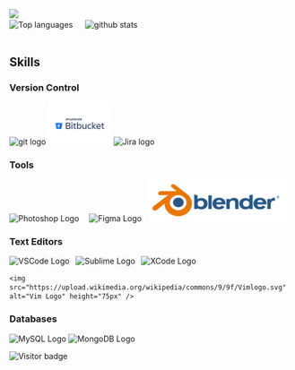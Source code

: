 <div>
  <a href="https://profile.codersrank.io/user/nguyenchloet" target="_blank">
  <img src="https://cr-skills-chart-widget.azurewebsites.net/api/api?username=nguyenchloet&skills=HTML,CSS,Java,Javascript,CPP,Python&show-other-skills=true&branding=false&labels=4" height="400"/>
 
  </a>
</div>
<div> 
  <img src="https://github-readme-stats.vercel.app/api/top-langs?username=nguyenchloet&show_icons=true&locale=en&langs_count=8&layout=compact" alt="Top languages" height="180px" />
  &ensp;&ensp;
  <img src="https://github-readme-stats.vercel.app/api?username=nguyenchloet&show_icons=true&theme=light&hide=issues" alt="github stats" width="500px" />
</div>
<br>

## Skills
### Version Control
<div>
  <img src="https://github.com/yurijserrano/Github-Profile-Readme-Logos/blob/master/others/git.svg" alt="git logo" height="75px" />
  <img src="https://github.com/nguyenchloet/nguyenchloet/blob/main/Bitbucket-Logo.wine.svg" alt="Bitbucket logo" height="75px" />
  <img src="https://github.com/nguyenchloet/nuyenchloet/blob/main/jira-atlassian-confluence-agile-software-development.png" alt="Jira logo" height="75px" />
</div>


### Tools
<div>
  <img src="https://github.com/yurijserrano/Github-Profile-Readme-Logos/blob/master/tools/photoshop.png" alt="Photoshop Logo" height="75px" />&ensp;&ensp;
  <img src="https://github.com/yurijserrano/Github-Profile-Readme-Logos/blob/master/tools/figma.png" alt="Figma Logo" height="75px" />&ensp;
  <img src="https://github.com/nguyenchloet/nguyenchloet/blob/main/blender_logo.png" alt="Blender Logo" height="75px" />
</div>


### Text Editors
<div>
    <img src="https://github.com/yurijserrano/Github-Profile-Readme-Logos/blob/master/text%20editors/vscode.svg" alt="VSCode Logo" height="75px" />&ensp;
    <img src="https://github.com/yurijserrano/Github-Profile-Readme-Logos/blob/master/text%20editors/sublime.svg" alt="Sublime Logo" height="75px" />&ensp;
    <img src="https://en.wikipedia.org/wiki/Xcode#/media/File:Xcode_14_icon.png" alt="XCode Logo" height="75px" />

    <img src="https://upload.wikimedia.org/wikipedia/commons/9/9f/Vimlogo.svg" alt="Vim Logo" height="75px" />

  
</div>


### Databases
<div>
    <img src="https://github.com/yurijserrano/Github-Profile-Readme-Logos/blob/master/databases/mysql.svg" alt="MySQL Logo" height="100px" />
      <img src="https://github.com/yurijserrano/Github-Profile-Readme-Logos/blob/master/databases/mongodb.svg" alt="MongoDB Logo" height="100px" />
</div>

<!--
### Operating Systems

-Mac OSX
Windows
Unix/Linux
Raspberry pi
-->
![Visitor badge](https://visitor-badge.laobi.icu/badge?page_id=nguyenchloet.nguyenchloet)


